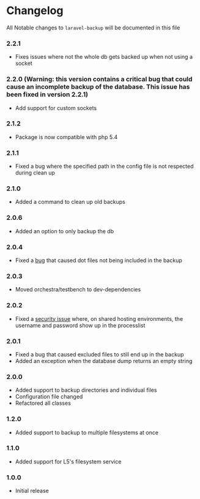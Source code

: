 # Changelog

All Notable changes to `laravel-backup` will be documented in this file

### 2.2.1 
- Fixes issues where not the whole db gets backed up when not using a socket

### 2.2.0 (Warning: this version contains a critical bug that could cause an incomplete backup of the database. This issue has been fixed in version 2.2.1)
- Add support for custom sockets

### 2.1.2
- Package is now compatible with php 5.4

### 2.1.1
- Fixed a bug where the specified path in the config file is not respected during clean up

### 2.1.0
- Added a command to clean up old backups

### 2.0.6
- Added an option to only backup the db

### 2.0.4
- Fixed a [bug](https://github.com/freekmurze/laravel-backup/issues/10) that caused dot files not being included in the backup

### 2.0.3
- Moved orchestra/testbench to dev-dependencies

### 2.0.2
- Fixed a [security issue](https://github.com/freekmurze/laravel-backup/issues/6) where, on shared hosting environments,
the username and password show up in the processlist

### 2.0.1
- Fixed a bug that caused excluded files to still end up in the backup
- Added an exception when the database dump returns an empty string

### 2.0.0
- Added support to backup directories and individual files
- Configuration file changed
- Refactored all classes

### 1.2.0
- Added support to backup to multiple filesystems at once

### 1.1.0
- Added support for L5's filesystem service

### 1.0.0
- Initial release
